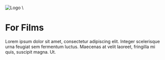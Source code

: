 ![Logo](https://avatars.githubusercontent.com/u/86890740?s=200&v=4.png) \
# For Films

Lorem ipsum dolor sit amet, consectetur adipiscing elit. Integer scelerisque urna feugiat sem fermentum luctus. Maecenas at velit laoreet, fringilla mi quis, suscipit magna. Ut.
